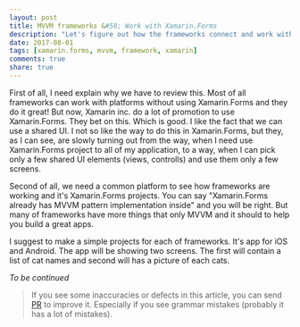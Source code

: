 ```yaml
---
layout: post
title: MVVM frameworks &#58; Work with Xamarin.Forms
description: "Let's figure out how the frameworks connect and work with Xamarin.Forms. (And do they have this opportunity?)"
date: 2017-08-01
tags: [xamarin.forms, mvvm, framework, xamarin]
comments: true
share: true
---
```


First of all, I need explain why we have to review this. Most of all frameworks can work with platforms without using Xamarin.Forms and they do it great! But now, Xamarin inc. do a lot of promotion to use Xamarin.Forms. They bet on this. Which is good. I like the fact that we can use a shared UI. I not so like the way to do this in Xamarin.Forms, but they, as I can see, are slowly turning out from the way, when I need use Xamarin.Forms project to all of my application, to a way, when I can pick only a few shared UI elements (views, controlls) and use them only a few screens.

Second of all, we need a common platform to see how frameworks are working and it's Xamarin.Forms projects. You can say "Xamarin.Forms already has MVVM pattern implementation inside" and you will be right. But many of frameworks have more things that only MVVM and it should to help you build a great apps.

I suggest to make a simple projects for each of frameworks. It's app for iOS and Android. The app will be showing two screens. The first will contain a list of cat names and second will has a picture of each cats.

*To be continued*

> If you see some inaccuracies or defects in this article, you can send [PR](https://github.com/g0rdan/g0rdan.github.io) to improve it. Especially if you see grammar mistakes (probably it has a lot of mistakes).